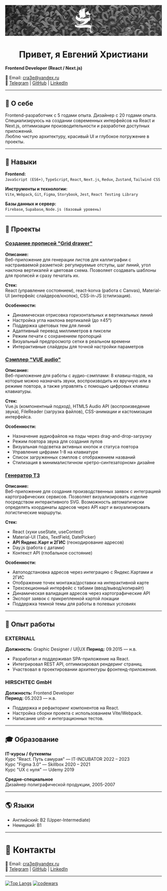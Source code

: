 
<center><img src="https://github.com/cra3e/cra3e/blob/main/assets/header.jpg"/></center>

<h1 align="center">Привет, я Евгений Христиани</h1>

**Frontend Developer (React / Next.js)**  

📧 Email: cra3e@yandex.ru  
🔗 [Telegram](https://t.me/c_ra3e) | [GitHub](https://github.com/cra3e) | [LinkedIn](https://www.linkedin.com/in/eugene-christiani-6a79311b6)

---

## 📝 О себе
Frontend-разработчик с 5 годами опыта.
Дизайнер с 20 годами опыта.
Специализируюсь на создании современных интерфейсов на React и Next.js,
оптимизации производительности и разработке доступных приложений.  
Люблю чистую архитектуру, красивый UI и глубокое погружение в проекты.

---

## 🚀 Навыки

**Frontend:**  
`JavaScript (ES6+)`, `TypeScript`, `React`, `Next.js`, `Redux`, `Zustand`, `Tailwind CSS`

**Инструменты и технологии:**  
`Vite`, `Webpack`, `Git`, `Figma`, `Storybook`, `Jest`, `React Testing Library`

**Базы данных и сервер:**  
`Firebase`, `Supabase`, `Node.js (базовый уровень)`

---

## 🧩 Проекты

### [Создание прописей "Grid drawer"](https://cra3e.github.io/grid-drawer/)
**Описание:**  
Веб-приложение для генерации листов для каллиграфии с настраиваемой разметкой: регулируемые отступы, шаг линий, угол наклона вертикалей и цветовая схема. Позволяет создавать шаблоны для прописей и сразу печатать их.  

**Стек:**  
React (управление состоянием), react-konva (работа с Canvas), Material-UI (интерфейс слайдеров/кнопок), CSS-in-JS (стилизация).  

**Особенности:**  
- Динамическая отрисовка горизонтальных и вертикальных линий  
- Настройка угла наклона вертикалей (до ±45°)  
- Поддержка цветовых тем для линий  
- Адаптивный перевод миллиметров в пиксели  
- Режим печати с сохранением пропорций  
- Визуальный предпросмотр сетки в реальном времени  
- Интерактивные слайдеры для точной настройки параметров 

### [Сэмплер "VUE audio"](https://cra3e.github.io/vue-audio/)
**Описание:**  
Веб-приложение для работы с аудио-сэмплами: 8 клавиш-пэдов, на которые можно назначать звуки, воспроизводить их вручную или в режиме повтора, а также управлять с помощью цифровых клавиш клавиатуры.  

**Стек:**  
Vue.js (компонентный подход), HTML5 Audio API (воспроизведение звука), FileReader (загрузка файлов), CSS-анимации и кастомизация интерфейса.  

**Особенности:**  
- Назначение аудиофайлов на пэды через drag-and-drop-загрузку  
- Режим повтора звука для создания лупов  
- Визуальная подсветка активных кнопок и статуса повтора  
- Управление цифрами 1-8 на клавиатуре  
- Список загруженных сэмплов с отображением названий  
- Стилизация в минималистичном «ретро-синтезаторном» дизайне 

### [Генератор ТЗ](https://cra3e.github.io/techno/)
**Описание:**  
Веб-приложение для создания производственных заявок с интеграцией картографических сервисов.
Позволяет визуализировать изделие посредством интерактивного SVG.
Возможность автоматически определять координаты адресов через API карт и визуализировать логистические маршруты.  

**Стек:**  
- React (хуки useState, useContext)  
- Material-UI (Tabs, TextField, DatePicker)  
- **API Яндекс.Карт и 2ГИС** (геокодирование адресов)  
- Day.js (работа с датами)  
- Контекст API (глобальное состояние)  

**Особенности:**  
- Автоподстановка адресов через интеграцию с Яндекс.Картами и 2ГИС  
- Отображение точек монтажа/доставки на интерактивной карте  
- Трехсекционный интерфейс с табами (ввод/вывод/копирайт)  
- Динамическая валидация адресов через картографические API  
- Экспорт заявок с прикрепленной картой локации  
- Поддержка темной темы для работы в полевых условиях  

---

## 🧰 Опыт работы

### EXTERNALL
**Должность:** Graphic Designer / UI|UX
**Период:** 09.2015 — н.в.  
- Разработал и поддерживал SPA-приложение на React.
- Интегрировал REST API, оптимизировал рендеринг страниц.
- Участвовал в проектировании архитектуры фронтенд-приложения.

### HIRSCHTEC GmbH 
**Должность:** Frontend Developer  
**Период:** 05.2023 — н.в. 
- Поддержка и рефакторинг компонентов на React.
- Настройка сборки проекта с использованием Vite/Webpack.
- Написание unit- и интеграционных тестов.

---

## 🎓 Образование

**IT-курсы / буткемпы**  
Курс "React. Путь самурая" — IT-INCUBATOR 2022 – 2023  
Курс "Figma 3.0" — Skillbox 2020 – 2021  
Курс "UX c нуля" — Udemy 2019

**Средне-специальное**  
Дизайнер полиграфической продукции, 2005-2007

---

## 🌎 Языки
- Английский: B2 (Upper-Intermediate)
- Немецкий: B1

---

# 📢 Контакты
📧 Email: cra3e@yandex.ru  
🔗 [Telegram](https://t.me/c_ra3e) | [GitHub](https://github.com/cra3e) | [LinkedIn](https://www.linkedin.com/in/eugene-christiani-6a79311b6)

---

[![Top Langs](https://github-readme-stats.vercel.app/api/top-langs/?username=anuraghazra&layout=compact&theme=dark)](https://github.com/anuraghazra/github-readme-stats)
[![codewars](https://www.codewars.com/users/cra3e/badges/large)](https://www.codewars.com/users/cra3e)   

